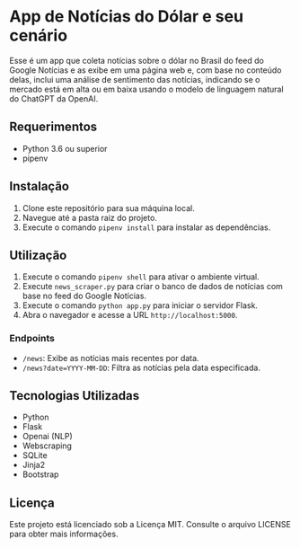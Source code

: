 # App de Notícias do Dólar e seu cenário

Esse é um app que coleta notícias sobre o dólar no Brasil do feed do Google Notícias e as exibe em uma página web e, com base no conteúdo delas, inclui uma análise de sentimento das notícias, indicando se o mercado está em alta ou em baixa usando o modelo de linguagem natural do ChatGPT da OpenAI.

## Requerimentos

- Python 3.6 ou superior
- pipenv

## Instalação

1. Clone este repositório para sua máquina local.
2. Navegue até a pasta raiz do projeto.
3. Execute o comando `pipenv install` para instalar as dependências.

## Utilização

1. Execute o comando `pipenv shell` para ativar o ambiente virtual.
2. Execute `news_scraper.py` para criar o banco de dados de notícias com base no feed do Google Notícias.
3. Execute o comando `python app.py` para iniciar o servidor Flask.
4. Abra o navegador e acesse a URL `http://localhost:5000`.

### Endpoints

- `/news`: Exibe as notícias mais recentes por data.
- `/news?date=YYYY-MM-DD`: Filtra as notícias pela data especificada.

## Tecnologias Utilizadas

- Python
- Flask
- Openai (NLP)
- Webscraping
- SQLite
- Jinja2
- Bootstrap

## Licença

Este projeto está licenciado sob a Licença MIT. Consulte o arquivo LICENSE para obter mais informações.
